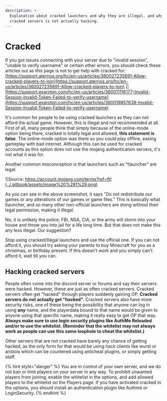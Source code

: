```yaml
---
description: >-
  Explanation about cracked launchers and why they are illegal, and why hacking
  cracked servers is not actually hacking.
---
```


# Cracked

If you got issues connecting with your server due to "invalid session", "unable to verify username" or certain other errors, you should check these articles out as this page is not to get help with cracked for: [https://support.aternos.org/hc/en-us/articles/360027235691-Allow-cracked-players-to-join](https://support.aternos.org/hc/en-us/articles/360027235691-Allow-cracked-players-to-join) \|\| [https://support.exaroton.com/hc/en-us/articles/360011116177-Invalid-Session-Invalid-Token-Failed-to-verify-username](https://support.exaroton.com/hc/en-us/articles/360019857638-Invalid-Session-Invalid-Token-Failed-to-verify-username)

It's common for people to be using cracked launchers as they can not afford the actual game. However, this is illegal and not recommended at all. First of all, many people think that simply because of the online-mode option being there, cracked is totally legal and allowed, **this statement is false**. The online-mode option was there so you could play offline, easing gameplay with bad internet. Although this can be used for cracked accounts as this option does not use the mojang authentication servers, it's not what it was for.

Another common misconception is that launchers such as "tlauncher" are legal:

![Source: https://account.mojang.com/terms?ref=ft](../.gitbook/assets/image%20%281%29.png)

As you can see in the above screenshot, it says "Do not redistribute our games or any alterations of our games or game files." This is basically what tlauncher, and so many other non-official launchers are doing without their legal permission, making it illegal. 

No, it is unlikely the police, FBI, NSA, CIA, or the army will storm into your house and throw you into jail for a life long time. But that does not make this any less illegal. Our suggestion?

Stop using cracked/illegal launchers and use the official one. If you can not afford it, you should try asking your parents to buy Minecraft for you as a christmas, or birthday present. If this doesn't work and you simply can't afford it, wait till you can.

## Hacking cracked servers

People often come into the discord server or forums and say their servers were hacked. However, these are just as often cracked servers. Cracked servers often get "hacked" through players suddenly gaining OP. **Cracked servers do not actually get "hacked".** Cracked servers also have more security risks, one of these being the possibility that anyone can log in using _**any**_ name, and the playerdata bound to that name would be given to anyone using that specific name, making it really easy to get OP that way. **Always make sure to use login security plugins like AuthMe Reloaded and/or to use the whitelist. \(Reminder that the whitelist may not always work as people can use this same loophole to cheat the whitelist.\)** 

Other servers that are not cracked have barely any chance of getting hacked, as the only form for that would be using hack clients like wurst or aristois which can be countered using anticheat plugins, or simply getting staff.

{% hint style="danger" %}
You are in control of your own server, and we do not ban or limit players on your server in any way. To prohibit unwanted players from joining, enable the whitelist in the options, and add allowed players to the whitelist on the Players page. If you have activated cracked in the options, you should install an authentication plugin like Authme or LoginSecurity.
{% endhint %}

